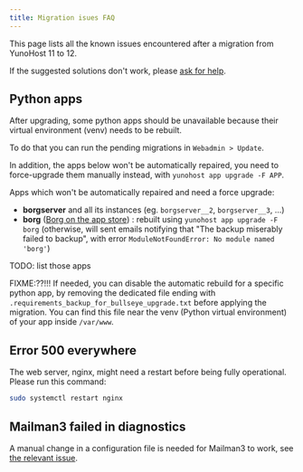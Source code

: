 ```yaml
---
title: Migration isues FAQ
---
```


This page lists all the known issues encountered after a migration from YunoHost 11 to 12.

If the suggested solutions don't work, please [ask for help](/help).

## Python apps

After upgrading, some python apps should be unavailable because their virtual environment (venv) needs to be rebuilt.

To do that you can run the pending migrations in `Webadmin > Update`.

In addition, the apps below won't be automatically repaired, you need to force-upgrade them manually instead, with `yunohost app upgrade -F APP`.

Apps which won't be automatically repaired and need a force upgrade:

- **borgserver** and all its instances (eg. `borgserver__2`, `borgserver__3`, ...)
- **borg** ([Borg on the app store](https://apps.yunohost.org/app/borg)) : rebuilt using `yunohost app upgrade -F borg` (otherwise, will sent emails notifying that "The backup miserably failed to backup", with error `ModuleNotFoundError: No module named 'borg'`)

TODO: list those apps

FIXME:??!!! If needed, you can disable the automatic rebuild for a specific python app, by removing the dedicated file ending with `.requirements_backup_for_bullseye_upgrade.txt` before applying the migration. You can find this file near the venv (Python virtual environment) of your app inside `/var/www`.

## Error 500 everywhere

The web server, nginx, might need a restart before being fully operational. Please run this command:

```bash
sudo systemctl restart nginx
```

## Mailman3 failed in diagnostics

A manual change in a configuration file is needed for Mailman3 to work, see [the relevant issue](https://github.com/YunoHost-Apps/mailman3_ynh/issues/48#issuecomment-2536194377).

<!-- ### Can't run the migration due to `libc6-dev : Breaks: libgcc-8-dev issue`

Note: This issue should be resolved in `yunohost_version`: `4.4.2.13`
You have an app that depends on the `build-essential` package.

See this [solution](https://forum.yunohost.org/t/migration-to-11-wont-start-libc6-dev-breaks-libgcc-8-dev/20617/42) to fix it manually

### DNSmasq is not running anymore

We haven't yet found  solution for this issue.

### No ethernet connexion after rebooting following a migration on a Raspberry Pi 4

:::warning
f you have not yet rebooted your server, don't do it (we are looking for a solution). This will avoid you the use of a keyboard and screen.
:::

We found this in the Raspberry Pi documentation

> when the dhcpcd5 package is updated to the latest version (1:8.1.2-1+rpt1 -> 1:8.1.2-1+rpt2), the Raspberry Pi will fail to obtain a DHCP IP address following the next reboot or startup. This problem can be avoided by disabling and re-enabling the "System Options -> Network at Boot" option using the latest raspi-config after the dhcpcd5 package has been updated and prior to the system being shutdown or rebooted

If you are using a Raspberry Pi 4 (or maybe 3), see this [solution](https://forum.yunohost.org/t/aucun-acces-a-internet-suite-a-migration-4-4-to-11-depuis-raspberry-pi-4-pi-400/20652/17)

### Restore ynh4 backup onto a fresh ynh11

If you can't restore your app but your system has been restored, you probably should use the regen conf to fix the nginx issues:

```bash
yunohost tools regenconf nginx --force
```

After that you should be able to restore your apps. Don't forget to force upgrade them if you have 502 errors. -->
